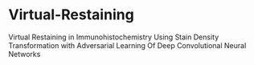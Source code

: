 # Virtual-Restaining
Virtual Restaining in Immunohistochemistry Using Stain Density Transformation with Adversarial Learning Of Deep Convolutional Neural Networks
